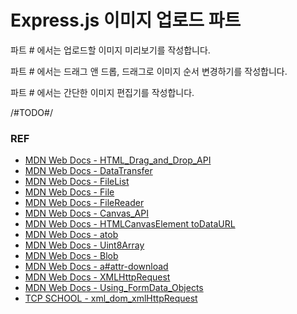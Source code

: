 # Express.js 이미지 업로드 파트 #

파트 # 에서는 업로드할 이미지 미리보기를 작성합니다.

파트 # 에서는 드래그 앤 드롭, 드래그로 이미지 순서 변경하기를 작성합니다.

파트 # 에서는 간단한 이미지 편집기를 작성합니다.

/#TODO#/

### REF
* [MDN Web Docs - HTML_Drag_and_Drop_API](https://developer.mozilla.org/ko/docs/Web/API/HTML_Drag_and_Drop_API)
* [MDN Web Docs - DataTransfer](https://developer.mozilla.org/ko/docs/Web/API/DataTransfer)
* [MDN Web Docs - FileList](https://developer.mozilla.org/en-US/docs/Web/API/FileList)
* [MDN Web Docs - File](https://developer.mozilla.org/en-US/docs/Web/API/File)
* [MDN Web Docs - FileReader](https://developer.mozilla.org/ko/docs/Web/API/FileReader)
* [MDN Web Docs - Canvas_API](https://developer.mozilla.org/ko/docs/Web/API/Canvas_API)
* [MDN Web Docs - HTMLCanvasElement toDataURL](https://developer.mozilla.org/en-US/docs/Web/API/HTMLCanvasElement/toDataURL)
* [MDN Web Docs - atob](https://developer.mozilla.org/en-US/docs/Web/API/atob)
* [MDN Web Docs - Uint8Array](https://developer.mozilla.org/en-US/docs/Web/JavaScript/Reference/Global_Objects/Uint8Array)
* [MDN Web Docs - Blob](https://developer.mozilla.org/ko/docs/Web/API/Blob)
* [MDN Web Docs - a#attr-download](https://developer.mozilla.org/ko/docs/Web/HTML/Element/a#attr-download)
* [MDN Web Docs - XMLHttpRequest](https://developer.mozilla.org/en-US/docs/Web/API/XMLHttpRequest)
* [MDN Web Docs - Using_FormData_Objects](https://developer.mozilla.org/en-US/docs/Web/API/FormData/Using_FormData_Objects)
* [TCP SCHOOL - xml_dom_xmlHttpRequest](https://www.tcpschool.com/xml/xml_dom_xmlHttpRequest)